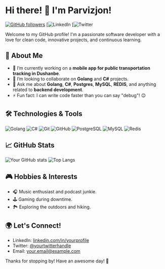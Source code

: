 # Hi there! 👋 I'm Parvizjon!

[![GitHub followers](https://img.shields.io/github/followers/yourusername?label=Follow&style=social)](https://github.com/shyn1ck)
[![LinkedIn](https://www.linkedin.com/in/parvizjon-hasanov-a06756321/)
[![Twitter](https://x.com/i/flow/login?redirect_after_login=%2Fhy_parvizjon)

Welcome to my GitHub profile! I'm a passionate software developer with a love for clean code, innovative projects, and continuous learning.

## 🚀 About Me
- 🌱 I’m currently working on a **mobile app for public transportation tracking in Dushanbe**.
- 🤝 I’m looking to collaborate on **Golang** and **C#** projects.
- 💬 Ask me about **Golang**, **C#**, **Postgres**, **MySQL**, **REDIS**, and anything related to **backend development**.
- ⚡ Fun fact: I can write code faster than you can say "debug"! 😉

## 🛠️ Technologies & Tools

![Golang](https://img.shields.io/badge/-Golang-blue?style=flat-square&logo=go)
![C#](https://img.shields.io/badge/-C%23-blue?style=flat-square&logo=csharp&logoColor=white)
![Git](https://img.shields.io/badge/-Git-black?style=flat-square&logo=git)
![GitHub](https://img.shields.io/badge/-GitHub-181717?style=flat-square&logo=github)
![PostgreSQL](https://img.shields.io/badge/-PostgresSQL-336791?style=flat-square&logo=postgresql)
![MySQL](https://img.shields.io/badge/-MySQL-00758f?style=flat-square&logo=mysql&logoColor=white)
![Redis](https://img.shields.io/badge/-Redis-dc382d?style=flat-square&logo=redis&logoColor=white)

## 📈 GitHub Stats

![Your GitHub stats](https://github-readme-stats.vercel.app/api?username=shyn1ck&show_icons=true&theme=radical)
![Top Langs](https://github-readme-stats.vercel.app/api/top-langs/?username=shyn1ck&layout=compact&theme=radical)

## 🎮 Hobbies & Interests
- 🎧 Music enthusiast and podcast junkie.
- 🕹️ Gaming during downtime.
- 🏞️ Exploring the outdoors and hiking.

## 🌍 Let's Connect!
- LinkedIn: [linkedin.com/in/yourprofile](https://www.linkedin.com/in/parvizjon-hasanov-a06756321/)
- Twitter: [@yourtwitterhandle](https://x.com/i/flow/login?redirect_after_login=%2Fhy_parvizjon)
- Email: [your.email@example.com](mailto:hy.parvizjon@outlook.com)

Thanks for stopping by! Have an awesome day! 🚀
